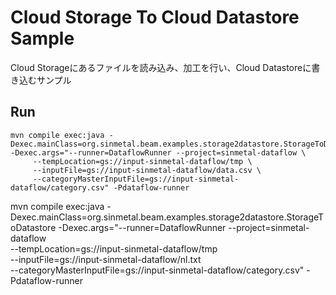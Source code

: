 # Cloud Storage To Cloud Datastore Sample

Cloud Storageにあるファイルを読み込み、加工を行い、Cloud Datastoreに書き込むサンプル

## Run

```
mvn compile exec:java -Dexec.mainClass=org.sinmetal.beam.examples.storage2datastore.StorageToDatastore -Dexec.args="--runner=DataflowRunner --project=sinmetal-dataflow \
     --tempLocation=gs://input-sinmetal-dataflow/tmp \
     --inputFile=gs://input-sinmetal-dataflow/data.csv \
     --categoryMasterInputFile=gs://input-sinmetal-dataflow/category.csv" -Pdataflow-runner
```

mvn compile exec:java -Dexec.mainClass=org.sinmetal.beam.examples.storage2datastore.StorageToDatastore -Dexec.args="--runner=DataflowRunner --project=sinmetal-dataflow \
     --tempLocation=gs://input-sinmetal-dataflow/tmp \
     --inputFile=gs://input-sinmetal-dataflow/nl.txt \
     --categoryMasterInputFile=gs://input-sinmetal-dataflow/category.csv" -Pdataflow-runner